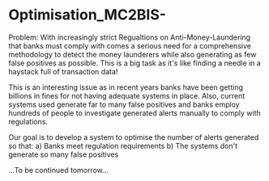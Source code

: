 # Optimisation_MC2BIS-

Problem: With increasingly strict Regualtions on Anti-Money-Laundering that banks must comply with comes a serious need for a comprehensive methodology to detect the money launderers while also generating as few false positives as possible. This is a big task as it's like finding a needle in a haystack full of transaction data!

This is an interesting issue as in recent years banks have been getting billions in fines for not having adequate systems in place. Also, current systems used generate far to many false positives and banks employ hundreds of people to investigate generated alerts manually to comply with regulations. 

Our goal is to develop a system to optimise the number of alerts generated so that:
a) Banks meet regulation requirements 
b) The systems don't generate so many false positives

...To be continued tomorrow...
